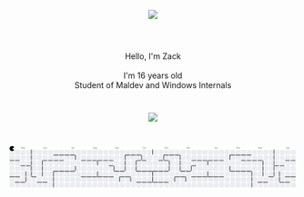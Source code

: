 <br clear="both">

<div align="center">
  <img height="500" src="https://th.bing.com/th/id/R.b91d411cdf8e0d21e8d55aafeb9e0016?rik=fQ3o8b10s845Mg&pid=ImgRaw&r=0"  />
</div>

###

<br clear="both">

<p align="center">Hello, I'm Zack<br><br>I'm 16 years old<br>Student of Maldev and Windows Internals</p>

###

<br clear="both">

<div align="center">
  <img src="https://profile-counter.glitch.me/zack0x3/count.svg?"  />
</div>

###

<br clear="both">

<picture>
  <source media="(prefers-color-scheme: dark)" srcset="https://raw.githubusercontent.com/zack0x3/zack0x3/output/pacman-contribution-graph-dark.svg">
  <source media="(prefers-color-scheme: light)" srcset="https://raw.githubusercontent.com/zack0x3/zack0x3/output/pacman-contribution-graph.svg">
  <img alt="pacman contribution graph" src="https://raw.githubusercontent.com/zack0x3/zack0x3/output/pacman-contribution-graph.svg">
</picture>

###
